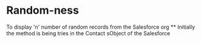 # Random-ness
To display 'n' number of random records from the Salesforce org
** Initially the method is being tries in the Contact sObject of the Salesforce
